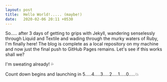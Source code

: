 ```yaml
---
layout: post
title: 	Hello World!..... (maybe!)
date:	2020-02-06 20:11 +0530
---
```

So..... after 3 days of getting to grips with Jekyll, wandering senselessly through Liquid and Textile and wading through the murky waters of Ruby, I'm finally here! The blog is complete as a local repository on my machine and now just the final push to GitHub Pages remains. Let's see if this works shall we?

I'm sweating already! :sweat_drops:

Count down begins and launching in 5.....4.....3.....2.....1.....0.....:boom:
